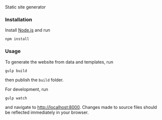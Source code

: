 Static site generator

### Installation

Install [Node.js](http://nodejs.org/download/) and run
    
    npm install

### Usage

To generate the website from data and templates, run

    gulp build

then publish the `build` folder.

For development, run

    gulp watch

and navigate to [http://localhost:8000](http://localhost:8000). Changes made to source files should be reflected immediately in your browser.
